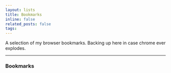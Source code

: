 ```yaml
---
layout: lists
title: Bookmarks
inline: false
related_posts: false
tags: 
---
```


A selection of my browser bookmarks. Backing up here in case chrome ever explodes.

***

### Bookmarks

<!-- {% include Bookmark_backup.html %} -->